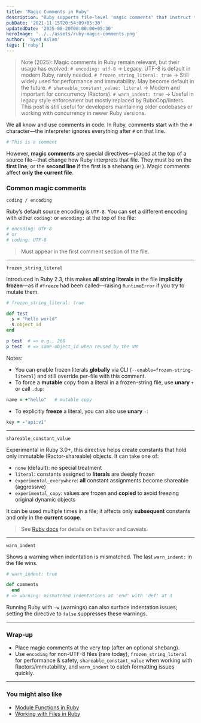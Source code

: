 ```yaml
---
title: 'Magic Comments in Ruby'
description: "Ruby supports file-level 'magic comments' that instruct the interpreter—most famously for source encoding, but also for freezing strings, shareable constants, and indentation warnings."
pubDate: '2021-11-15T20:54:09+05:30'
updatedDate: '2025-08-20T00:00:00+05:30'
heroImage: '../../assets/ruby-magic-comments.png'
author: 'Syed Aslam'
tags: ['ruby']
---
```


> Note (2025):
> Magic comments in Ruby remain relevant, but their usage has evolved:
> `# encoding: utf-8` → Legacy. UTF-8 is default in modern Ruby, rarely needed.
> `# frozen_string_literal: true` → Still widely used for performance and immutability. May become default in the future.
> `# shareable_constant_value: literal` → Modern and important for concurrency (Ractors).
> `# warn_indent: true` → Useful in legacy style enforcement but mostly replaced by RuboCop/linters.
> This post is still useful for developers maintaining older codebases or working with concurrency in newer Ruby versions.

We all know and use comments in code. In Ruby, comments start with the `#` character—the interpreter ignores everything after `#` on that line.

```ruby
# This is a comment
```

However, **magic comments** are special directives—placed at the top of a source file—that change how Ruby interprets that file. They must be on the **first line**, or the **second line** if the first is a shebang (`#!`). Magic comments affect **only the current file**.

### Common magic comments

`coding / encoding`

Ruby’s default source encoding is `UTF-8`. You can set a different encoding with either `coding:` or `encoding:` at the top of the file:

```ruby
# encoding: UTF-8
# or
# coding: UTF-8
```

> Must appear in the first comment section of the file.

---

`frozen_string_literal`

Introduced in Ruby 2.3, this makes **all string literals** in the file **implicitly frozen**—as if `#freeze` had been called—raising `RuntimeError` if you try to mutate them.

```ruby
# frozen_string_literal: true

def test
  s = "hello world"
  s.object_id
end

p test  # => e.g., 260
p test  # => same object_id when reused by the VM
```

Notes:

- You can enable frozen literals **globally** via CLI (`--enable=frozen-string-literal`) and still override per-file with this comment.
- To force a **mutable** copy from a literal in a frozen-string file, use **unary** `+` or call `.dup`:

```ruby
name = +"hello"   # mutable copy
```

- To explicitly **freeze** a literal, you can also use **unary** `-`:

```ruby
key = -"api:v1"
```

---

`shareable_constant_value`

Experimental in Ruby 3.0+, this directive helps create constants that hold only immutable (Ractor-shareable) objects. It can take one of:

- `none` (default): no special treatment
- `literal`: constants assigned to **literals** are deeply frozen
- `experimental_everywhere`: **all** constant assignments become shareable (aggressive)
- `experimental_copy`: values are frozen and **copied** to avoid freezing original dynamic objects

It can be used multiple times in a file; it affects only **subsequent** constants and only in the **current scope**.

> See [Ruby docs](https://ruby-doc.org/core-3.0.2/doc/syntax/comments_rdoc.html#label-shareable_constant_value+Directive) for details on behavior and caveats.

---

`warn_indent`

Shows a warning when indentation is mismatched. The last `warn_indent:` in the file wins.

```ruby
# warn_indent: true

def comments
  end
# => warning: mismatched indentations at 'end' with 'def' at 3
```

Running Ruby with `-w` (warnings) can also surface indentation issues; setting the directive to `false` suppresses these warnings.

---

### Wrap-up

- Place magic comments at the very top (after an optional shebang).
- Use `encoding` for non-UTF-8 files (rare today), `frozen_string_literal` for performance & safety, `shareable_constant_value` when working with Ractors/immutability, and `warn_indent` to catch formatting issues quickly.

---

### You might also like

- [Module Functions in Ruby](/blog/module-functions-in-ruby-module_function-vs-extend-self)
- [Working with Files in Ruby](/blog/working-with-files-in-ruby)
